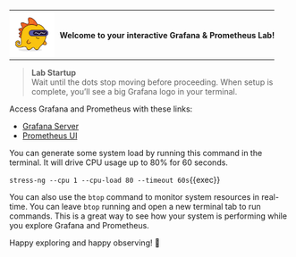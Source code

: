 <table style="border-collapse: collapse; border: none; width: 100%;">
  <tr>
    <td style="border: none; padding: 4px 0;">
      <div style="display: flex; align-items: center;">
        <img src="./images/grot.png"
             alt="Grot the Grafana Dino"
             style="max-width: 80px; margin-right: 10px;" />
        <p style="margin: 0;">
          <strong>Welcome to your interactive Grafana & Prometheus Lab!</strong>
        </p>
      </div>
    </td>
  </tr>
</table>

> **Lab Startup**  
> Wait until the dots stop moving before proceeding. When setup is complete, you’ll see a big Grafana logo in your terminal.


Access Grafana and Prometheus with these links:

- [Grafana Server]({{TRAFFIC_HOST1_3000}})
- [Prometheus UI]({{TRAFFIC_HOST1_9090}})

You can generate some system load by running this command in the terminal. It will drive CPU usage up to 80% for 60 seconds.

`stress-ng --cpu 1 --cpu-load 80 --timeout 60s`{{exec}}

You can also use the `btop` command to monitor system resources in real-time. You can leave `btop` running and open a new terminal tab to run commands. This is a great way to see how your system is performing while you explore Grafana and Prometheus.

Happy exploring and happy observing! 🎉
